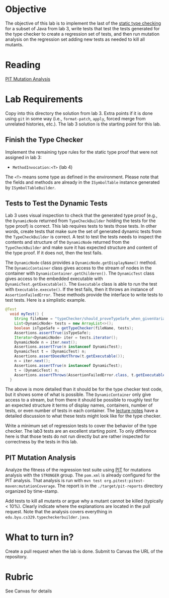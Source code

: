 # Objective

The objective of this lab is to implement the last of the [static type checking](https://en.wikipedia.org/wiki/Type_system#Static_type_checking) for a subset of Java from lab 3, write tests that test the tests generated for the type checker to create a regression set of tests, and then run mutation analysis on the regression set adding new tests as needed to kill all mutants.

# Reading

[PIT Mutation Analysis](https://bitbucket.org/byucs329/byu-cs-329-lecture-notes/src/master/pit-mutation-analysis/mutation-analysis.md)

# Lab Requirements

Copy into this directory the solution from lab 3. Extra points if it is done using `git` in some way (i.e., `format-patch`, `apply`, forced merge from unrelated histories, etc.). The lab 3 solution is the starting point for this lab.

## Finish the Type Checker

Implement the remaining type rules for the static type proof that were not assigned in lab 3:

  * `MethodInvocation:<T>` (lab 4)

The `<T>` means some type as defined in the environment. Please note that the fields and methods are already in the `ISymbolTable` instance generated by `ISymbolTableBuilder`.

## Tests to Test the Dynamic Tests

Lab 3 uses visual inspection to check that the generated type proof (e.g., the `DynamicNode` returned from `TypeCheckBuilder` holding the tests for the type proof) is correct. This lab requires tests to tests those tests. In other words, create tests that make sure the set of generated dynamic tests from the `TypeCheckBuilder` is correct. A test to test the tests needs to inspect the contents and structure of the `DynamicNode` returned from the `TypeCheckBuilder` and make sure it has expected structure and content of the type proof. If it does not, then the test fails. 

The `DynamicNode` class provides a `DynamicNode.getDisplayName()` method. The `DynamicContainer` class gives access to the stream of nodes in the container with `DynamicContainer.getChilderen()`. The `DynamicTest` class gives access to the embedded executable with `DynamicTest.getExecutable()`. The `Executable` class is able to run the test with `Executable.execute()`. If the test fails, then it throws an instance of `AssertionFailedError`. These methods provide the interface to write tests to test tests. Here is a simplistic example.

```java
@Test
  void myTest() {
    String fileName = "typeChecker/should_proveTypeSafe_when_givenVariableDeclrationsWithCompatibleInits.java";
    List<DynamicNode> tests = new ArrayList<>();
    boolean isTypeSafe = getTypeChecker(fileName, tests);
    Assertions.assertTrue(isTypeSafe);
    Iterator<DynamicNode> iter = tests.iterator();
    DynamicNode n = iter.next();
    Assertions.assertTrue(n instanceof DynamicTest);
    DynamicTest t = (DynamicTest) n;
    Assertions.assertDoesNotThrow(t.getExecutable());
    n = iter.next();
    Assertions.assertTrue(n instanceof DynamicTest);
    t = (DynamicTest) n;
    Assertions.assertThrows(AssertionFailedError.class, t.getExecutable());
  }
```

The above is more detailed than it should be for the type checker test code, but it shows some of what is possible. The `DynamicContainer` only give access to a stream, but from there it should be possible to roughly test for an expected structure it terms of display names, containers, number of tests, or even number of tests in each container.  The [lecture notes](https://bitbucket.org/byucs329/byu-cs-329-lecture-notes/src/master/type-checking.md) have a detailed discussion to what these tests might look like for the type checker.

Write a minimum set of regression tests to cover the behavior of the type checker. The lab3 tests are an excellent starting point. To only difference here is that those tests do not run directly but are rather inspected for correctness by the tests in this lab.

## PIT Mutation Analysis

Analyze the fitness of the regression test suite using [PIT](http://pitest.org) for mutations analysis with the `STRONGER` group. The `pom.xml` is already configured for the PIT analysis. That analysis is run with `mvn test org.pitest:pitest-maven:mutationCoverage`. The report is in the `./target/pit-reports` directory organized by time-stamp. 

Add tests to kill all mutants or argue why a mutant cannot be killed (typically < 10%). Clearly indicate where the explanations are located in the pull request. Note that the analysis covers everything in `edu.byu.cs329.typecheckerbuilder.java`.

# What to turn in?

Create a pull request when the lab is done. Submit to Canvas the URL of the repository.

# Rubric

See Canvas for details
